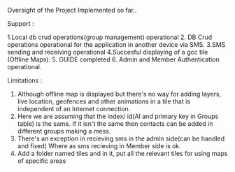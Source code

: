 Oversight of the Project Implemented so far..

Support :

1.Local db crud operations(group management) operational
2. DB Crud operations operational for the application in another device via SMS.
3.SMS sending and receiving operational
4.Succesful displaying of a gcc tile (Offline Maps).
5. GUIDE completed
6. Admin and Member Authentication operational. 

Limitations :

1. Although offline map is displayed but there's no way for adding layers, live location, geofences and other animations in a tile that is independent of an Internet connection. 
2. Here we are assuming that the index/ id(AI and primary key in Groups table)  is the same. If it isn't the same then contacts can be added in different groups making a mess.
3. There's an exception in recieving sms in the admin side(can be handled and fixed) Where as sms recieving in Member side is ok.
4. Add a folder named tiles and in it, put all the relevant tiles for using maps of specific areas
